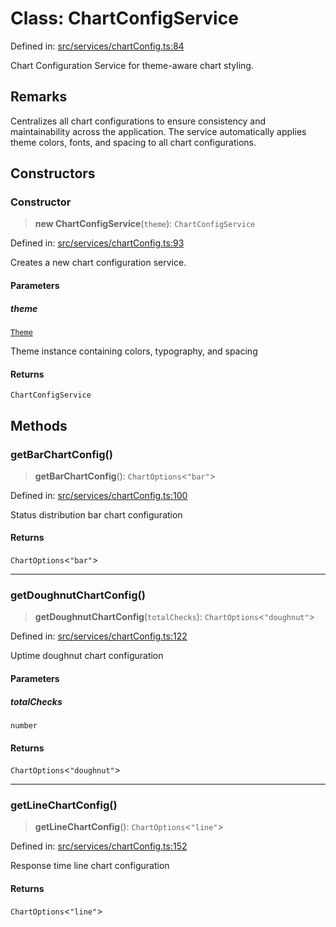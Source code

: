 # Class: ChartConfigService

Defined in: [src/services/chartConfig.ts:84](https://github.com/Nick2bad4u/Uptime-Watcher/blob/3cce0c3b352c8390536ca3c7399ece50a05faf18/src/services/chartConfig.ts#L84)

Chart Configuration Service for theme-aware chart styling.

## Remarks

Centralizes all chart configurations to ensure consistency and maintainability
across the application. The service automatically applies theme colors, fonts,
and spacing to all chart configurations.

## Constructors

### Constructor

> **new ChartConfigService**(`theme`): `ChartConfigService`

Defined in: [src/services/chartConfig.ts:93](https://github.com/Nick2bad4u/Uptime-Watcher/blob/3cce0c3b352c8390536ca3c7399ece50a05faf18/src/services/chartConfig.ts#L93)

Creates a new chart configuration service.

#### Parameters

##### theme

[`Theme`](../../../theme/types/interfaces/Theme.md)

Theme instance containing colors, typography, and spacing

#### Returns

`ChartConfigService`

## Methods

### getBarChartConfig()

> **getBarChartConfig**(): `ChartOptions`\<`"bar"`\>

Defined in: [src/services/chartConfig.ts:100](https://github.com/Nick2bad4u/Uptime-Watcher/blob/3cce0c3b352c8390536ca3c7399ece50a05faf18/src/services/chartConfig.ts#L100)

Status distribution bar chart configuration

#### Returns

`ChartOptions`\<`"bar"`\>

***

### getDoughnutChartConfig()

> **getDoughnutChartConfig**(`totalChecks`): `ChartOptions`\<`"doughnut"`\>

Defined in: [src/services/chartConfig.ts:122](https://github.com/Nick2bad4u/Uptime-Watcher/blob/3cce0c3b352c8390536ca3c7399ece50a05faf18/src/services/chartConfig.ts#L122)

Uptime doughnut chart configuration

#### Parameters

##### totalChecks

`number`

#### Returns

`ChartOptions`\<`"doughnut"`\>

***

### getLineChartConfig()

> **getLineChartConfig**(): `ChartOptions`\<`"line"`\>

Defined in: [src/services/chartConfig.ts:152](https://github.com/Nick2bad4u/Uptime-Watcher/blob/3cce0c3b352c8390536ca3c7399ece50a05faf18/src/services/chartConfig.ts#L152)

Response time line chart configuration

#### Returns

`ChartOptions`\<`"line"`\>
